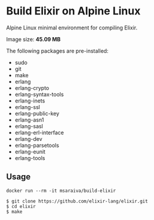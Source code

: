 Build Elixir on Alpine Linux
=====

Alpine Linux minimal environment for compiling Elixir.

Image size: **45.09 MB**

The following packages are pre-installed:

- sudo 
- git 
- make 
- erlang 
- erlang-crypto 
- erlang-syntax-tools
- erlang-inets
- erlang-ssl
- erlang-public-key
- erlang-asn1
- erlang-sasl
- erlang-erl-interface 
- erlang-dev
- erlang-parsetools
- erlang-eunit
- erlang-tools

## Usage

```
docker run --rm -it msaraiva/build-elixir

$ git clone https://github.com/elixir-lang/elixir.git
$ cd elixir
$ make

```
